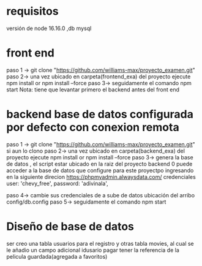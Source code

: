 

# requisitos 
 versión de node 16.16.0 ,db mysql 
 
# front end 
paso 1 -> git clone "https://github.com/williams-max/proyecto_examen.git"
paso 2-> una vez ubicado en carpeta(frontend_exa) del proyecto ejecute npm install or npm install –force
paso 3-> seguidamente el comando npm start 
Nota: tiene que levantar primero el backend antes del front end

# backend base de datos configurada por defecto con conexion remota
paso 1 -> git clone  "https://github.com/williams-max/proyecto_examen.git" si aun lo clono
paso 2-> una vez ubicado en carpeta(backend_exa) del proyecto ejecute npm install or npm install –force
paso 3-> genera la base de datos , el script estar ubicado en la raiz del proyecto backend 0 
puede acceder a la base de datos que configure para este proyectpo ingresando en la siguiente direcion https://phpmyadmin.alwaysdata.com/  credenciales
  user: 'chevy_free',
  password: 'adivinala',

paso 4-> cambie sus credenciales de a sube de datos ubicación del arribo config/db.config
paso 5-> seguidamente el comando npm start 

# Diseño de base de datos
ser creo una tabla usuarios para el registro y otras tabla movies, al cual se le añadio un campo
adicional idusario pagar tener la referencia de la pelicula guardada(agregada a favoritos)
